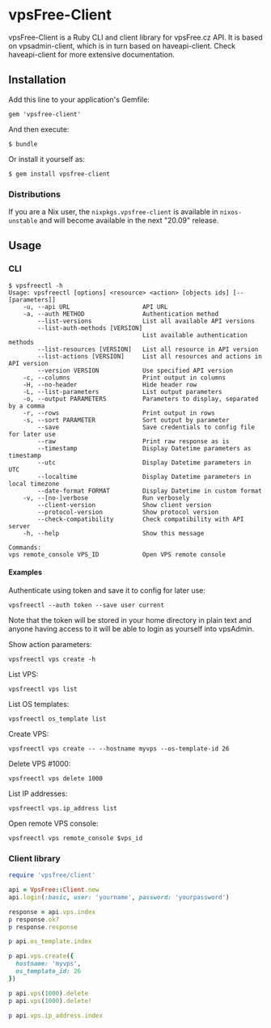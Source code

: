 vpsFree-Client
==============
vpsFree-Client is a Ruby CLI and client library for vpsFree.cz API. It is based
on vpsadmin-client, which is in turn based on haveapi-client. Check haveapi-client
for more extensive documentation.

## Installation

Add this line to your application's Gemfile:

    gem 'vpsfree-client'

And then execute:

    $ bundle

Or install it yourself as:

    $ gem install vpsfree-client

### Distributions

If you are a Nix user, the `nixpkgs.vpsfree-client` is available in
`nixos-unstable` and will become available in the next "20.09" release.

## Usage
### CLI
    $ vpsfreectl -h
    Usage: vpsfreectl [options] <resource> <action> [objects ids] [-- [parameters]]
        -u, --api URL                    API URL
        -a, --auth METHOD                Authentication method
            --list-versions              List all available API versions                      
            --list-auth-methods [VERSION]
                                         List available authentication methods
            --list-resources [VERSION]   List all resource in API version
            --list-actions [VERSION]     List all resources and actions in API version
            --version VERSION            Use specified API version
        -c, --columns                    Print output in columns
        -H, --no-header                  Hide header row
        -L, --list-parameters            List output parameters
        -o, --output PARAMETERS          Parameters to display, separated by a comma
        -r, --rows                       Print output in rows
        -s, --sort PARAMETER             Sort output by parameter
            --save                       Save credentials to config file for later use
            --raw                        Print raw response as is
            --timestamp                  Display Datetime parameters as timestamp
            --utc                        Display Datetime parameters in UTC
            --localtime                  Display Datetime parameters in local timezone
            --date-format FORMAT         Display Datetime in custom format
        -v, --[no-]verbose               Run verbosely
            --client-version             Show client version
            --protocol-version           Show protocol version
            --check-compatibility        Check compatibility with API server
        -h, --help                       Show this message

    Commands:
    vps remote_console VPS_ID            Open VPS remote console

#### Examples
Authenticate using token and save it to config for later use:

    vpsfreectl --auth token --save user current

Note that the token will be stored in your home directory in plain text and
anyone having access to it will be able to login as yourself into vpsAdmin.

Show action parameters:

    vpsfreectl vps create -h

List VPS:

    vpsfreectl vps list
    
List OS templates:

    vpsfreectl os_template list

Create VPS:

    vpsfreectl vps create -- --hostname myvps --os-template-id 26

Delete VPS #1000:

    vpsfreectl vps delete 1000
    
List IP addresses:

    vpsfreectl vps.ip_address list

Open remote VPS console:

    vpsfreectl vps remote_console $vps_id
 
### Client library
```ruby
require 'vpsfree/client'

api = VpsFree::Client.new
api.login(:basic, user: 'yourname', password: 'yourpassword')

response = api.vps.index
p response.ok?
p response.response

p api.os_template.index

p api.vps.create({
  hostname: 'myvps',
  os_template_id: 26
})

p api.vps(1000).delete
p api.vps(1000).delete!

p api.vps.ip_address.index
```
